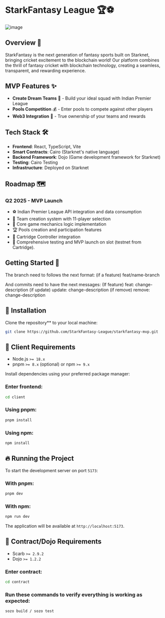 # StarkFantasy League 🏆⚽

![image](https://github.com/user-attachments/assets/9c3bfd85-71c5-4f7e-ae09-07f35f5da6af)


## Overview 💫

StarkFantasy is the next generation of fantasy sports built on Starknet, bringing cricket excitement to the blockchain world! Our platform combines the thrill of fantasy cricket with blockchain technology, creating a seamless, transparent, and rewarding experience.

## MVP Features ✨

- **Create Dream Teams** 🌟 - Build your ideal squad with Indian Premier League
- **Pools Competition** 💰 - Enter pools to compete against other players
- **Web3 Integration** 🔗 - True ownership of your teams and rewards

## Tech Stack 🛠️

- **Frontend**: React, TypeScript, Vite
- **Smart Contracts**: Cairo (Starknet's native language)
- **Backend Framework**: Dojo (Game development framework for Starknet)
- **Testing**: Cairo Testing
- **Infrastructure**: Deployed on Starknet

## Roadmap 🗺️

### Q2 2025 - MVP Launch
- ⚽ Indian Premier League API integration and data consumption
- 👥 Team creation system with 11-player selection
- 🧮 Core game mechanics logic implementation
- 🏆 Pools creation and participation features
- 🔌 Cartridge Controller integration
- 🧪 Comprehensive testing and MVP launch on slot (testnet from Cartridge).

## Getting Started 🚀

The branch need to follows the next format: 
(if a feature)
feat/name-branch

And commits need to have the next messages: 
(If feature)
feat: change-description
(if update)
update: change-description
(if remove)
remove: change-description

## 🚀 Installation

Clone the repository** to your local machine:

```sh
git clone https://github.com/StarkFantasy-League/starkfantasy-mvp.git
```

## 📌 Client Requirements

- Node.js `>= 18.x`
- pnpm `>= 8.x` (optional) or npm `>= 9.x`

Install dependencies using your preferred package manager:

### Enter frontend:
```sh
cd client
```

### Using pnpm:
```sh
pnpm install
```

### Using npm:
```sh
npm install
```

## 🔥 Running the Project

To start the development server on port `5173`:

### With pnpm:
```sh
pnpm dev
```

### With npm:
```sh
npm run dev
```

The application will be available at `http://localhost:5173`.

## 📌 Contract/Dojo Requirements

- Scarb `>= 2.9.2`
- Dojo `>= 1.2.2`

### Enter contract:
```sh
cd contract
```
### Run these commands to verify everything is working as expected:
```sh
sozo build / sozo test
```
